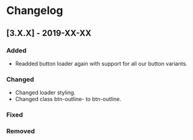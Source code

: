 # Changelog

## [3.X.X] - 2019-XX-XX

### Added

- Readded button loader again with support for all our button variants.

### Changed

- Changed loader styling.
- Changed class btn-outline-<type> to btn-outline.

### Fixed

### Removed
